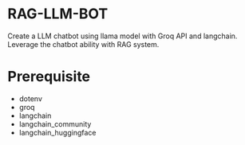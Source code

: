 # RAG-LLM-BOT

Create a LLM chatbot using llama model with Groq API and langchain. Leverage the chatbot ability with RAG system.

# Prerequisite

- dotenv
- groq
- langchain
- langchain_community
- langchain_huggingface
